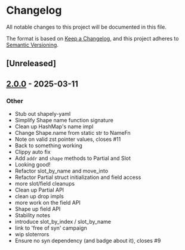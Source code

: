# Changelog

All notable changes to this project will be documented in this file.

The format is based on [Keep a Changelog](https://keepachangelog.com/en/1.0.0/),
and this project adheres to [Semantic Versioning](https://semver.org/spec/v2.0.0.html).

## [Unreleased]

## [2.0.0](https://github.com/bearcove/shapely/compare/shapely-core-v1.0.0...shapely-core-v2.0.0) - 2025-03-11

### Other

- Stub out shapely-yaml
- Simplify Shape name function signature
- Clean up HashMap's name impl
- Change Shape.name from static str to NameFn
- Note on valid zst pointer values, closes #11
- Back to something working
- Clippy auto fix
- Add `addr` and `shape` methods to Partial and Slot
- Looking good!
- Refactor slot_by_name and move_into
- Refactor Partial struct initialization and field access
- more slot/field cleanups
- Clean up Partial API
- clean up drop impls
- more work on the field API
- Shape up field API
- Stability notes
- introduce slot_by_index / slot_by_name
- link to 'free of syn' campaign
- wip sloterrors
- Ensure no syn dependency (and badge about it), closes #9
